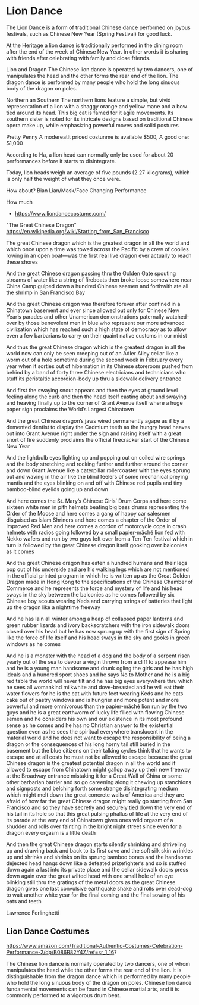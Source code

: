 # Lion Dance

The Lion Dance is a form of traditional Chinese dance performed on joyous festivals, such as Chinese New Year (Spring Festival) for good luck.

At the Heritage a lion dance is traditionally performed in the dining room after the end of the week of Chinese New Year. In other words it is sharing with friends after celebrating with family and close friends.

Lion and Dragon
The Chinese lion dance is operated by two dancers, one of manipulates the head and the other forms the rear end of the lion. The dragon dance is performed by many people who hold the long sinuous body of the dragon on poles.

Northern an Southern
The northern lions feature a simple, but vivid representation of a lion with a shaggy orange and yellow mane and a bow tied around its head. This big cat is famed for it agile movements. Its southern sister is noted for its intricate designs based on traditional Chinese opera make up, while emphasizing powerful moves and solid postures



Pretty Penny
A modereatlt priced costunme is available $500, A good one: $1,000

According to Ha, a lion head can normally only be used for about 20 performances before it starts to disintegrate.

Today, lion heads weigh an average of five pounds (2.27 kilograms), which is only half the weight of what they once were.

How about?
Bian Lian/Mask/Face Changing Performance

How much

* https://www.liondancecostume.com/

"The Great Chinese Dragon"
https://en.wikipedia.org/wiki/Starting_from_San_Francisco


The great Chinese dragon which is the greatest dragon in all the
world and which once upon a time was towed across the
Pacific by a crew of coolies rowing in an open boat—was
the first real live dragon ever actually to reach these shores

And the great Chinese dragon passing thru the Golden Gate
spouting streams of water like a string of fireboats then broke
loose somewhere near China Camp gulped down a hundred
Chinese seamen and forthwith ate all the shrimp in San Francisco Bay

And the great Chinese dragon was therefore forever after confined
in a Chinatown basement and ever since allowed out only for
Chinese New Year’s parades and other Unamerican demonstrations
paternally watched-over by those benevolent men in
blue who represent our more advanced civilization which has
reached such a high state of democracy as to allow even a
few barbarians to carry on their quaint native customs in our midst

And thus the great Chinese dragon which is the greatest dragon
in all the world now can only be seen creeping out of an
Adler Alley cellar like a worm out of a hole sometime during
the second week in February every year when it sorties out
of hibernation in its Chinese storeroom pushed from behind
by a band of forty three Chinese electricians and technicians
who stuff its peristaltic accordion-body up thru a sidewalk
delivery entrance

And first the swaying snout appears and then the eyes at ground
level feeling along the curb and then the head itself casting
about and swaying and heaving finally up to the corner of
Grant Avenue itself where a huge paper sign proclaims the
World’s Largest Chinatown

And the great Chinese dragon’s jaws wired permanently agape as
if by a demented dentist to display the Cadmium teeth as the
hungry head heaves out into Grant Avenue right under the
sign and raising itself with a great snort of fire suddenly proclaims
the official firecracker start of the Chinese New Year

And the lightbulb eyes lighting up and popping out on coiled wire
springs and the body stretching and rocking further and
further around the corner and down Grant Avenue like a
caterpillar rollercoaster with the eyes sprung out and waving
in the air like the blind feelers of some mechanical preying
mantis and the eyes blinking on and off with Chinese red
pupils and tiny bamboo-blind eyelids going up and down

And here comes the St. Mary’s Chinese Girls’ Drum Corps and
here come sixteen white men in pith helmets beating big bass
drums representing the Order of the Moose and here comes
a gang of happy car salesmen disguised as Islam Shriners
and here comes a chapter of the Order of Improved Red Men
and here comes a cordon of motorcycle cops in crash helmets
with radios going followed by a small papier-mâché lion fed
with Nekko wafers and run by two guys left over from a
Ten-Ten festival which in turn is followed by the great
Chinese dragon itself gooking over balconies as it comes

And the great Chinese dragon has eaten a hundred humans and
their legs pop out of his underside and are his walking legs
which are not mentioned in the official printed program in
which he is written up as the Great Golden Dragon made in
Hong Kong to the specifications of the Chinese Chamber of
Commerce and he represents the force and mystery of life
and his head sways in the sky between the balconies as he
comes followed by six Chinese boy scouts wearing Keds and
carrying strings of batteries that light up the dragon like a
nighttime freeway

And he has lain all winter among a heap of collapsed paper
lanterns and green rubber lizards and ivory backscratchers
with the iron sidewalk doors closed over his head but he has
now sprung up with the first sign of Spring like the force of
life itself and his head sways in the sky and gooks in green
windows as he comes

And he is a monster with the head of a dog and the body of a
serpent risen yearly out of the sea to devour a virgin thrown
from a cliff to appease him and he is a young man handsome
and drunk ogling the girls and he has high ideals and a
hundred sport shoes and he says No to Mother and he is a
big red table the world will never tilt and he has big eyes
everywhere thru which he sees all womankind milkwhite and
dove-breasted and he will eat their water flowers for he is the
cat with future feet wearing Keds and he eats cake out of
pastry windows and is hungrier and more potent and more
powerful and more omnivorous than the papier-mâché lion
run by the two guys and he is a great earthworm of lucky life
filled with flowing Chinese semen and he considers his own
and our existence in its most profound sense as he comes and
he has no Christian answer to the existential question even
as he sees the spiritual everywhere translucent in the material
world and he does not want to escape the responsibility of
being a dragon or the consequences of his long horny tail still
buried in the basement but the blue citizens on their talking
cycles think that he wants to escape and at all costs he must
not be allowed to escape because the great Chinese dragon
is the greatest potential dragon in all the world and if allowed
to escape from Chinatown might gallop away up their new
freeway at the Broadway entrance mistaking it for a Great
Wall of China or some other barbarian barrier and so go
careening along it chewing up stanchions and signposts and
belching forth some strange disintegrating medium which
might melt down the great concrete walls of America and
they are afraid of how far the great Chinese dragon might
really go starting from San Francisco and so they have
secretly and securely tied down the very end of his
tail in its
hole
so that
this great pulsing phallus of life at the very end of its parade
at the very end of Chinatown gives ones wild orgasm of a shudder
and rolls over fainting in the bright night street since even
for a dragon every orgasm is a little death

And then the great Chinese dragon starts silently shrinking and
shriveling up and drawing back and back to its first cave
and the soft silk skin wrinkles up and shrinks and
shrinks on its sprung bamboo bones and the handsome
dejected head hangs down like a defeated prizefighter’s and
so is stuffed down again a last into its private place and the
cellar sidewalk doors press down again over the great wilted
head with one small hole of an eye blinking still thru the
gratings of the metal doors as the great Chinese dragon gives
one last convulsive earthquake shake and rolls over dead-dog
to wait another white year for the final coming and the final
sowing of his oats and teeth

Lawrence Ferlinghetti

## Lion Dance Costumes

https://www.amazon.com/Traditional-Authentic-Costumes-Celebration-Performance-2/dp/B086R82Y4Z/ref=sr_1_16?

The Chinese lion dance is normally operated by two dancers, one of whom manipulates the head while the other forms the rear end of the lion. It is distinguishable from the dragon dance which is performed by many people who hold the long sinuous body of the dragon on poles. Chinese lion dance fundamental movements can be found in Chinese martial arts, and it is commonly performed to a vigorous drum beat.
